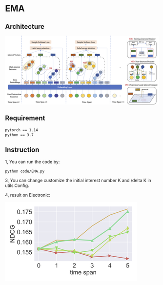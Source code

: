 

# EMA


## Architecture

![](/arch.png)


## Requirement

```
pytorch == 1.14
python == 3.7
```

## Instruction
1, You can run the code by: 

```
python code/EMA.py
```

3, You can change customize the initial interest number K and \delta K in utils.Config.

4, result on Electronic:

![](/Electronic-NDCG.png)
